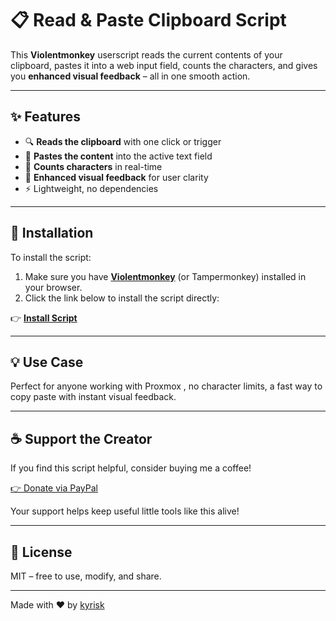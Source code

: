 # 📋 Read & Paste Clipboard Script

This **Violentmonkey** userscript reads the current contents of your clipboard, pastes it into a web input field, counts the characters, and gives you **enhanced visual feedback** – all in one smooth action.

---

## ✨ Features

- 🔍 **Reads the clipboard** with one click or trigger
- 📝 **Pastes the content** into the active text field
- 🔢 **Counts characters** in real-time
- 🎨 **Enhanced visual feedback** for user clarity
- ⚡ Lightweight, no dependencies

---

## 🚀 Installation

To install the script:

1. Make sure you have **[Violentmonkey](https://violentmonkey.github.io/)** (or Tampermonkey) installed in your browser.
2. Click the link below to install the script directly:

👉 **[Install Script](https://github.com/wolfyrion/ProxmoxNoVnc/blob/main/proxmoxnovnc.user.js)**


---

## 💡 Use Case

Perfect for anyone working with Proxmox , no character limits, a fast way to copy  paste with instant visual feedback.

---

## ☕ Support the Creator

If you find this script helpful, consider buying me a coffee!

[👉 Donate via PayPal](https://www.paypal.com/donate?business=kyrisk@gmail.com)


Your support helps keep useful little tools like this alive!

---

## 📄 License

MIT – free to use, modify, and share.

---

Made with ❤️ by [kyrisk](mailto:kyrisk@gmail.com)
